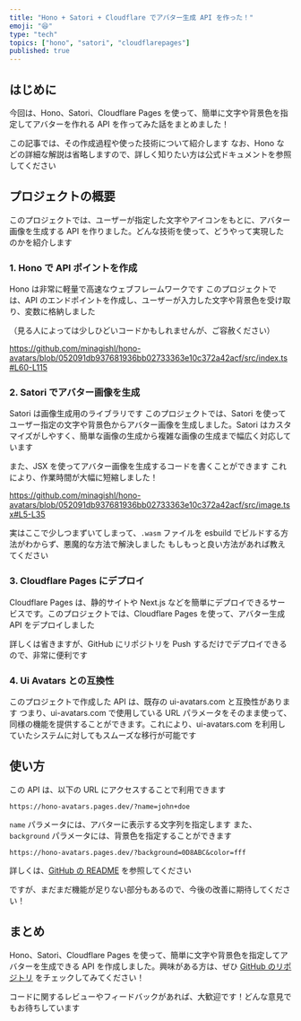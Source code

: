 ```yaml
---
title: "Hono + Satori + Cloudflare でアバター生成 API を作った！"
emoji: "😆"
type: "tech"
topics: ["hono", "satori", "cloudflarepages"]
published: true
---
```


## はじめに

今回は、Hono、Satori、Cloudflare Pages を使って、簡単に文字や背景色を指定してアバターを作れる API を作ってみた話をまとめました！

この記事では、その作成過程や使った技術について紹介します
なお、Hono などの詳細な解説は省略しますので、詳しく知りたい方は公式ドキュメントを参照してください

## プロジェクトの概要

このプロジェクトでは、ユーザーが指定した文字やアイコンをもとに、アバター画像を生成する API を作りました。どんな技術を使って、どうやって実現したのかを紹介します

### 1. Hono で API ポイントを作成

Hono は非常に軽量で高速なウェブフレームワークです
このプロジェクトでは、API のエンドポイントを作成し、ユーザーが入力した文字や背景色を受け取り、変数に格納しました

（見る人によっては少しひどいコードかもしれませんが、ご容赦ください）

https://github.com/minagishl/hono-avatars/blob/052091db937681936bb02733363e10c372a42acf/src/index.ts#L60-L115

### 2. Satori でアバター画像を生成

Satori は画像生成用のライブラリです
このプロジェクトでは、Satori を使ってユーザー指定の文字や背景色からアバター画像を生成しました。Satori はカスタマイズがしやすく、簡単な画像の生成から複雑な画像の生成まで幅広く対応しています

また、JSX を使ってアバター画像を生成するコードを書くことができます
これにより、作業時間が大幅に短縮しました！

https://github.com/minagishl/hono-avatars/blob/052091db937681936bb02733363e10c372a42acf/src/image.tsx#L5-L35

実はここで少しつまずいてしまって、`.wasm` ファイルを esbuild でビルドする方法がわからず、悪魔的な方法で解決しました
もしもっと良い方法があれば教えてください

### 3. Cloudflare Pages にデプロイ

Cloudflare Pages は、静的サイトや Next.js などを簡単にデプロイできるサービスです。このプロジェクトでは、Cloudflare Pages を使って、アバター生成 API をデプロイしました

詳しくは省きますが、GitHub にリポジトリを Push するだけでデプロイできるので、非常に便利です

### 4. Ui Avatars との互換性

このプロジェクトで作成した API は、既存の ui-avatars.com と互換性があります
つまり、ui-avatars.com で使用している URL パラメータをそのまま使って、同様の機能を提供することができます。これにより、ui-avatars.com を利用していたシステムに対してもスムーズな移行が可能です

## 使い方

この API は、以下の URL にアクセスすることで利用できます

```
https://hono-avatars.pages.dev/?name=john+doe
```

`name` パラメータには、アバターに表示する文字列を指定します
また、`background` パラメータには、背景色を指定することができます

```
https://hono-avatars.pages.dev/?background=0D8ABC&color=fff
```

詳しくは、[GitHub の README](https://github.com/minagishl/hono-avatars/#readme) を参照してください

ですが、まだまだ機能が足りない部分もあるので、今後の改善に期待してください！

## まとめ

Hono、Satori、Cloudflare Pages を使って、簡単に文字や背景色を指定してアバターを生成できる API を作成しました。興味がある方は、ぜひ [GitHub のリポジトリ](https://github.com/minagishl/hono-avatars) をチェックしてみてください！

コードに関するレビューやフィードバックがあれば、大歓迎です！どんな意見でもお待ちしています
